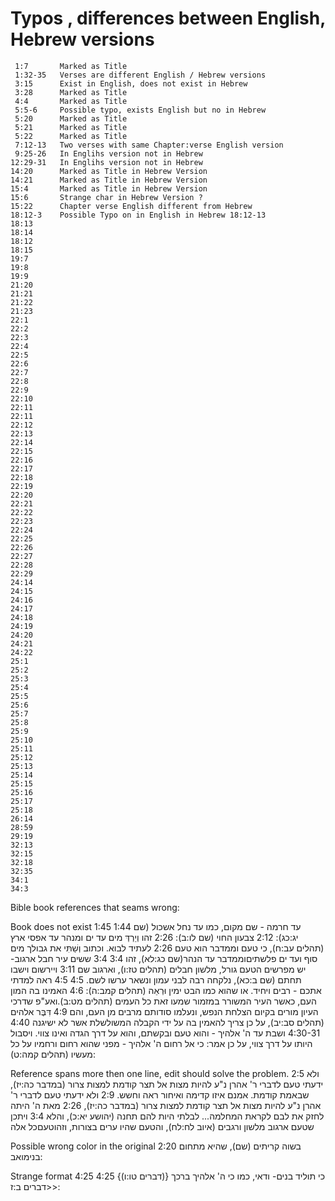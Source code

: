 # Typos , differences between English, Hebrew versions 
     1:7       Marked as Title
     1:32-35   Verses are different English / Hebrew versions
     3:15      Exist in English, does not exist in Hebrew
     3:28      Marked as Title
     4:4       Marked as Title
     5:5-6     Possible typo, exists English but no in Hebrew
     5:20      Marked as Title
     5:21      Marked as Title
     5:22      Marked as Title
     7:12-13   Two verses with same Chapter:verse English version
     9:25-26   In Englihs version not in Hebrew
    12:29-31   In Englihs version not in Hebrew
    14:20      Marked as Title in Hebrew Version
    14:21      Marked as Title in Hebrew Version
    15:4       Marked as Title in Hebrew Version
    15:6       Strange char in Hebrew Version ? 
    15:22      Chapter verse English different from Hebrew
    18:12-3    Possible Typo on in English in Hebrew 18:12-13
    18:13
    18:14
    18:12
    18:15
    19:7
    19:8
    19:9
    21:20
    21:21
    21:22
    21:23
    22:1
    22:2
    22:3
    22:4
    22:5
    22:6
    22:7
    22:8
    22:9
    22:10
    22:11
    22:11
    22:12
    22:13
    22:14
    22:15
    22:16
    22:17
    22:18
    22:19
    22:20
    22:21
    22:22
    22:23
    22:24
    22:25
    22:26
    22:27
    22:28
    22:29
    24:14
    24:15
    24:16
    24:17
    24:18
    24:19
    24:20
    24:21
    24:22
    25:1
    25:2
    25:3
    25:4
    25:5
    25:6
    25:7
    25:8
    25:9
    25:10
    25:11
    25:12
    25:13
    25:14
    25:15
    25:16
    25:17
    25:18
    26:14
    28:59
    29:19
    32:13
    32:15
    32:18
    32:35
    34:1
    34:3

Bible book references that seams wrong:

Book does not exist
1:45
1:44 עד חרמה - שם מקום, כמו עד נחל אשכול (שם יג:כג):
2:12
צבעון החוי (שם לו:ב):
2:26
זהו וְיֵרְדְּ מים עד ים ומנהר עד אפסי ארץ (תהלים עב:ח), כי טעם וממדבר הוא טעם
2:26
לעתיד לבוא. וכתוב וְשַׁתִּי את גבולך מים סוף ועד ים פלשתיםוממדבר עד הנהר(שם כג:לא), זהו
3:4
3:4 ששים עיר חבל ארגוב- יש מפרשים הטעם גורל, מלשון חבלים (תהלים טז:ו), וארגוב שם 
3:11
ויירשום וישבו תחתם (שם ב:כא), נלקחה רבה לבני עמון ונשאר ערשו לשם.
4:5
4:5 ראה למדתי אתכם - רבים ויחיד. או שהוא כמו הבט ימין וּרְאֵה (תהלים קמב:ה):
4:6
 האמינו בה המון העם, כאשר העיר המשורר במזמור שמעו זאת כל העמים (תהלים מט:ב).ואע"פ שדרכי העיון מורים בקיום הצלחת הנפש, ונעלמו סודותם מרבים מן העם, והם
4:9
דִּבֶּר אלהים (תהלים סב:יב), על כן צריך להאמין בה על ידי הקבלה המשולשלת אשר לא ישיגנה 
4:40
4:30-31 ושבת עד ה' אלהיך - והוא טעם ובקשתם, והוא על דרך הגדה ואינו צווי. ויסבול היותו על דרך צווי, על כן אמר: כי אל רחום ה' אלהיך - מפני שהוא רחום ורחמיו על כל מעשיו (תהלים קמה:ט):


Reference spans more then one line, edit should solve the problem.
2:5
ולא ידעתי טעם לדברי ר' אהרן נ"ע להיות מצות אל תצר קודמת למצות צרור (במדבר כה:יז), שבאמת קודמת. אמנם איזו קדימה ואיחור ראה וחשש.
2:9
ולא ידעתי טעם לדברי ר' אהרן נ"ע להיות מצות אל תצר קודמת למצות צרור (במדבר כה:יז), 
2:26
מאת ה' היתה לחזק את לבם לקראת המחלמה... לבלתי היות להם תחנה (יהושע יא:כ), והלא 
3:4
ויתכן שטעם ארגוב מלשון ורגבים (איוב לח:לח), והטעם שהיו ערים בצורות, וזהוטעםכל אלה 


Possible wrong color in the original
2:20
בשוה קריתים (שם), שהיא מתחום בנימואב:


Strange format
4:25
4:25 כי תוליד בנים- ודאי, כמו כי ה' אלהיך ברכך {(דברים טו:ו)} <דברים ב:ז>:
